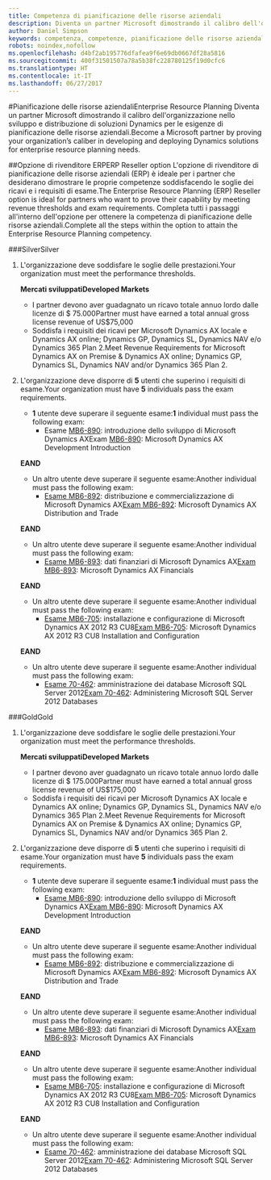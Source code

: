 ```yaml
---
title: Competenza di pianificazione delle risorse aziendali
description: Diventa un partner Microsoft dimostrando il calibro dell'organizzazione nello sviluppo e distribuzione di soluzioni Dynamics per le esigenze di pianificazione delle risorse aziendali.
author: Daniel Simpson
keywords: competenza, competenze, pianificazione delle risorse aziendali
robots: noindex,nofollow
ms.openlocfilehash: d4bf2ab195776dfafea9f6e69db0667df28a5816
ms.sourcegitcommit: 400f31501507a78a5b38fc228780125f19d0cfc6
ms.translationtype: HT
ms.contentlocale: it-IT
ms.lasthandoff: 06/27/2017
---
```

#<a name="enterprise-resource-planning"></a><span data-ttu-id="49cf8-104">Pianificazione delle risorse aziendali</span><span class="sxs-lookup"><span data-stu-id="49cf8-104">Enterprise Resource Planning</span></span> 
<span data-ttu-id="49cf8-105">Diventa un partner Microsoft dimostrando il calibro dell'organizzazione nello sviluppo e distribuzione di soluzioni Dynamics per le esigenze di pianificazione delle risorse aziendali.</span><span class="sxs-lookup"><span data-stu-id="49cf8-105">Become a Microsoft partner by proving your organization’s caliber in developing and deploying Dynamics solutions for enterprise resource planning needs.</span></span>

##<a name="erp-reseller-option"></a><span data-ttu-id="49cf8-106">Opzione di rivenditore ERP</span><span class="sxs-lookup"><span data-stu-id="49cf8-106">ERP Reseller option</span></span>
<span data-ttu-id="49cf8-107">L'opzione di rivenditore di pianificazione delle risorse aziendali (ERP) è ideale per i partner che desiderano dimostrare le proprie competenze soddisfacendo le soglie dei ricavi e i requisiti di esame.</span><span class="sxs-lookup"><span data-stu-id="49cf8-107">The Enterprise Resource Planning (ERP) Reseller option is ideal for partners who want to prove their capability by meeting revenue thresholds and exam requirements.</span></span> <span data-ttu-id="49cf8-108">Completa tutti i passaggi all'interno dell'opzione per ottenere la competenza di pianificazione delle risorse aziendali.</span><span class="sxs-lookup"><span data-stu-id="49cf8-108">Complete all the steps within the option to attain the Enterprise Resource Planning competency.</span></span>

###<a name="silver"></a><span data-ttu-id="49cf8-109">Silver</span><span class="sxs-lookup"><span data-stu-id="49cf8-109">Silver</span></span>

1. <span data-ttu-id="49cf8-110">L'organizzazione deve soddisfare le soglie delle prestazioni.</span><span class="sxs-lookup"><span data-stu-id="49cf8-110">Your organization must meet the performance thresholds.</span></span>

    **<span data-ttu-id="49cf8-111">Mercati sviluppati</span><span class="sxs-lookup"><span data-stu-id="49cf8-111">Developed Markets</span></span>**
    - <span data-ttu-id="49cf8-112">I partner devono aver guadagnato un ricavo totale annuo lordo dalle licenze di $ 75.000</span><span class="sxs-lookup"><span data-stu-id="49cf8-112">Partner must have earned a total annual gross license revenue of US$75,000</span></span>
    - <span data-ttu-id="49cf8-113">Soddisfa i requisiti dei ricavi per Microsoft Dynamics AX locale e Dynamics AX online; Dynamics GP, Dynamics SL, Dynamics NAV e/o Dynamics 365 Plan 2.</span><span class="sxs-lookup"><span data-stu-id="49cf8-113">Meet Revenue Requirements for Microsoft Dynamics AX on Premise & Dynamics AX online; Dynamics GP, Dynamics SL, Dynamics NAV and/or Dynamics 365 Plan 2.</span></span>  
  
2. <span data-ttu-id="49cf8-114">L'organizzazione deve disporre di **5** utenti che superino i requisiti di esame.</span><span class="sxs-lookup"><span data-stu-id="49cf8-114">Your organization must have **5** individuals pass the exam requirements.</span></span>

    - <span data-ttu-id="49cf8-115">**1** utente deve superare il seguente esame:</span><span class="sxs-lookup"><span data-stu-id="49cf8-115">**1** individual must pass the following exam:</span></span>
        - <span data-ttu-id="49cf8-116">Esame [MB6-890](https://www.microsoft.com/en-us/learning/exam-mb6-890.aspx): introduzione dello sviluppo di Microsoft Dynamics AX</span><span class="sxs-lookup"><span data-stu-id="49cf8-116">Exam [MB6-890](https://www.microsoft.com/en-us/learning/exam-mb6-890.aspx): Microsoft Dynamics AX Development Introduction</span></span>

    **<span data-ttu-id="49cf8-117">E</span><span class="sxs-lookup"><span data-stu-id="49cf8-117">AND</span></span>**

    - <span data-ttu-id="49cf8-118">Un altro utente deve superare il seguente esame:</span><span class="sxs-lookup"><span data-stu-id="49cf8-118">Another individual must pass the following exam:</span></span>
        - <span data-ttu-id="49cf8-119">[Esame MB6-892](https://www.microsoft.com/en-us/learning/exam-mb6-892.aspx): distribuzione e commercializzazione di Microsoft Dynamics AX</span><span class="sxs-lookup"><span data-stu-id="49cf8-119">[Exam MB6-892](https://www.microsoft.com/en-us/learning/exam-mb6-892.aspx): Microsoft Dynamics AX Distribution and Trade</span></span>

    **<span data-ttu-id="49cf8-120">E</span><span class="sxs-lookup"><span data-stu-id="49cf8-120">AND</span></span>**

    - <span data-ttu-id="49cf8-121">Un altro utente deve superare il seguente esame:</span><span class="sxs-lookup"><span data-stu-id="49cf8-121">Another individual must pass the following exam:</span></span>
        - <span data-ttu-id="49cf8-122">[Esame MB6-893](https://www.microsoft.com/en-us/learning/exam-mb6-893.aspx): dati finanziari di Microsoft Dynamics AX</span><span class="sxs-lookup"><span data-stu-id="49cf8-122">[Exam MB6-893](https://www.microsoft.com/en-us/learning/exam-mb6-893.aspx): Microsoft Dynamics AX Financials</span></span>

    **<span data-ttu-id="49cf8-123">E</span><span class="sxs-lookup"><span data-stu-id="49cf8-123">AND</span></span>**

    - <span data-ttu-id="49cf8-124">Un altro utente deve superare il seguente esame:</span><span class="sxs-lookup"><span data-stu-id="49cf8-124">Another individual must pass the following exam:</span></span>
        - <span data-ttu-id="49cf8-125">[Esame MB6-705](https://www.microsoft.com/en-us/learning/exam-mb6-705.aspx): installazione e configurazione di Microsoft Dynamics AX 2012 R3 CU8</span><span class="sxs-lookup"><span data-stu-id="49cf8-125">[Exam MB6-705](https://www.microsoft.com/en-us/learning/exam-mb6-705.aspx): Microsoft Dynamics AX 2012 R3 CU8 Installation and Configuration</span></span>

    **<span data-ttu-id="49cf8-126">E</span><span class="sxs-lookup"><span data-stu-id="49cf8-126">AND</span></span>**

    - <span data-ttu-id="49cf8-127">Un altro utente deve superare il seguente esame:</span><span class="sxs-lookup"><span data-stu-id="49cf8-127">Another individual must pass the following exam:</span></span>
        - <span data-ttu-id="49cf8-128">[Esame 70-462](https://www.microsoft.com/en-us/learning/exam-70-462.aspx): amministrazione dei database Microsoft SQL Server 2012</span><span class="sxs-lookup"><span data-stu-id="49cf8-128">[Exam 70-462](https://www.microsoft.com/en-us/learning/exam-70-462.aspx): Administering Microsoft SQL Server 2012 Databases</span></span>

###<a name="gold"></a><span data-ttu-id="49cf8-129">Gold</span><span class="sxs-lookup"><span data-stu-id="49cf8-129">Gold</span></span>

1. <span data-ttu-id="49cf8-130">L'organizzazione deve soddisfare le soglie delle prestazioni.</span><span class="sxs-lookup"><span data-stu-id="49cf8-130">Your organization must meet the performance thresholds.</span></span>

    **<span data-ttu-id="49cf8-131">Mercati sviluppati</span><span class="sxs-lookup"><span data-stu-id="49cf8-131">Developed Markets</span></span>**
    - <span data-ttu-id="49cf8-132">I partner devono aver guadagnato un ricavo totale annuo lordo dalle licenze di $ 175.000</span><span class="sxs-lookup"><span data-stu-id="49cf8-132">Partner must have earned a total annual gross license revenue of US$175,000</span></span>
    - <span data-ttu-id="49cf8-133">Soddisfa i requisiti dei ricavi per Microsoft Dynamics AX locale e Dynamics AX online; Dynamics GP, Dynamics SL, Dynamics NAV e/o Dynamics 365 Plan 2.</span><span class="sxs-lookup"><span data-stu-id="49cf8-133">Meet Revenue Requirements for Microsoft Dynamics AX on Premise & Dynamics AX online; Dynamics GP, Dynamics SL, Dynamics NAV and/or Dynamics 365 Plan 2.</span></span>  
  
2. <span data-ttu-id="49cf8-134">L'organizzazione deve disporre di **5** utenti che superino i requisiti di esame.</span><span class="sxs-lookup"><span data-stu-id="49cf8-134">Your organization must have **5** individuals pass the exam requirements.</span></span>

    - <span data-ttu-id="49cf8-135">**1** utente deve superare il seguente esame:</span><span class="sxs-lookup"><span data-stu-id="49cf8-135">**1** individual must pass the following exam:</span></span>
        - <span data-ttu-id="49cf8-136">[Esame MB6-890](https://www.microsoft.com/en-us/learning/exam-mb6-890.aspx): introduzione dello sviluppo di Microsoft Dynamics AX</span><span class="sxs-lookup"><span data-stu-id="49cf8-136">[Exam MB6-890](https://www.microsoft.com/en-us/learning/exam-mb6-890.aspx): Microsoft Dynamics AX Development Introduction</span></span>

    **<span data-ttu-id="49cf8-137">E</span><span class="sxs-lookup"><span data-stu-id="49cf8-137">AND</span></span>**

    - <span data-ttu-id="49cf8-138">Un altro utente deve superare il seguente esame:</span><span class="sxs-lookup"><span data-stu-id="49cf8-138">Another individual must pass the following exam:</span></span>
        - <span data-ttu-id="49cf8-139">[Esame MB6-892](https://www.microsoft.com/en-us/learning/exam-mb6-892.aspx): distribuzione e commercializzazione di Microsoft Dynamics AX</span><span class="sxs-lookup"><span data-stu-id="49cf8-139">[Exam MB6-892](https://www.microsoft.com/en-us/learning/exam-mb6-892.aspx): Microsoft Dynamics AX Distribution and Trade</span></span>

    **<span data-ttu-id="49cf8-140">E</span><span class="sxs-lookup"><span data-stu-id="49cf8-140">AND</span></span>**

    - <span data-ttu-id="49cf8-141">Un altro utente deve superare il seguente esame:</span><span class="sxs-lookup"><span data-stu-id="49cf8-141">Another individual must pass the following exam:</span></span>
        - <span data-ttu-id="49cf8-142">[Esame MB6-893](https://www.microsoft.com/en-us/learning/exam-mb6-893.aspx): dati finanziari di Microsoft Dynamics AX</span><span class="sxs-lookup"><span data-stu-id="49cf8-142">[Exam MB6-893](https://www.microsoft.com/en-us/learning/exam-mb6-893.aspx): Microsoft Dynamics AX Financials</span></span>

    **<span data-ttu-id="49cf8-143">E</span><span class="sxs-lookup"><span data-stu-id="49cf8-143">AND</span></span>**

    - <span data-ttu-id="49cf8-144">Un altro utente deve superare il seguente esame:</span><span class="sxs-lookup"><span data-stu-id="49cf8-144">Another individual must pass the following exam:</span></span>
        - <span data-ttu-id="49cf8-145">[Esame MB6-705](https://www.microsoft.com/en-us/learning/exam-mb6-705.aspx): installazione e configurazione di Microsoft Dynamics AX 2012 R3 CU8</span><span class="sxs-lookup"><span data-stu-id="49cf8-145">[Exam MB6-705](https://www.microsoft.com/en-us/learning/exam-mb6-705.aspx): Microsoft Dynamics AX 2012 R3 CU8 Installation and Configuration</span></span>

    **<span data-ttu-id="49cf8-146">E</span><span class="sxs-lookup"><span data-stu-id="49cf8-146">AND</span></span>**

    - <span data-ttu-id="49cf8-147">Un altro utente deve superare il seguente esame:</span><span class="sxs-lookup"><span data-stu-id="49cf8-147">Another individual must pass the following exam:</span></span>
        - <span data-ttu-id="49cf8-148">[Esame 70-462](https://www.microsoft.com/en-us/learning/exam-70-462.aspx): amministrazione dei database Microsoft SQL Server 2012</span><span class="sxs-lookup"><span data-stu-id="49cf8-148">[Exam 70-462](https://www.microsoft.com/en-us/learning/exam-70-462.aspx): Administering Microsoft SQL Server 2012 Databases</span></span>



